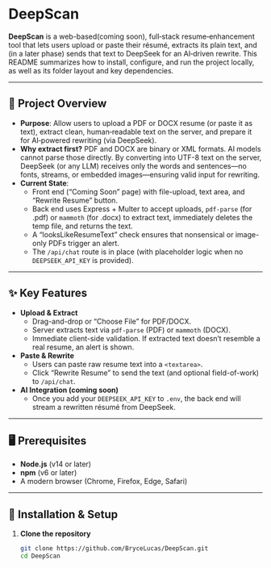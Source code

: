 
# DeepScan

**DeepScan** is a web-based(coming soon), full‐stack resume‐enhancement tool that lets users upload or paste their résumé, extracts its plain text, and (in a later phase) sends that text to DeepSeek for an AI‐driven rewrite. This README summarizes how to install, configure, and run the project locally, as well as its folder layout and key dependencies.

---

## 🚀 Project Overview

- **Purpose**: Allow users to upload a PDF or DOCX resume (or paste it as text), extract clean, human‐readable text on the server, and prepare it for AI‐powered rewriting (via DeepSeek).  
- **Why extract first?** PDF and DOCX are binary or XML formats. AI models cannot parse those directly. By converting into UTF-8 text on the server, DeepSeek (or any LLM) receives only the words and sentences—no fonts, streams, or embedded images—ensuring valid input for rewriting.  
- **Current State**:  
  - Front end (“Coming Soon” page) with file-upload, text area, and “Rewrite Resume” button.  
  - Back end uses Express + Multer to accept uploads, `pdf-parse` (for .pdf) or `mammoth` (for .docx) to extract text, immediately deletes the temp file, and returns the text.  
  - A “looksLikeResumeText” check ensures that nonsensical or image-only PDFs trigger an alert.  
  - The `/api/chat` route is in place (with placeholder logic when no `DEEPSEEK_API_KEY` is provided).

---

## ✨ Key Features

- **Upload & Extract**  
  - Drag-and-drop or “Choose File” for PDF/DOCX.  
  - Server extracts text via `pdf-parse` (PDF) or `mammoth` (DOCX).  
  - Immediate client-side validation. If extracted text doesn’t resemble a real resume, an alert is shown.  
- **Paste & Rewrite**  
  - Users can paste raw resume text into a `<textarea>`.  
  - Click “Rewrite Resume” to send the text (and optional field-of-work) to `/api/chat`.  
- **AI Integration (coming soon)**  
  - Once you add your `DEEPSEEK_API_KEY` to `.env`, the back end will stream a rewritten résumé from DeepSeek.  

---

## 🖥️ Prerequisites

- **Node.js** (v14 or later)  
- **npm** (v6 or later)  
- A modern browser (Chrome, Firefox, Edge, Safari)  

---

## 🔧 Installation & Setup

1. **Clone the repository**  
   ```bash
   git clone https://github.com/BryceLucas/DeepScan.git
   cd DeepScan
